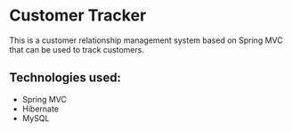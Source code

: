 # Customer Tracker

This is a customer relationship management system based on Spring MVC that can be used to track customers.

## Technologies used: 
* Spring MVC
* Hibernate
* MySQL
